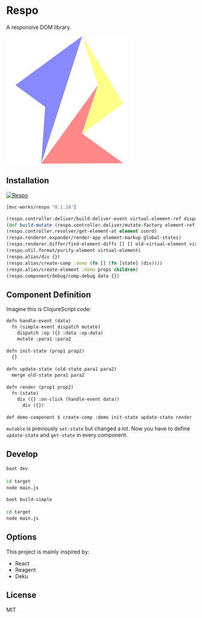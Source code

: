 
# Respo

A responsive DOM library.

![](assets/respo.png)

## Installation

[![Respo](https://img.shields.io/clojars/v/mvc-works/respo.svg)](https://clojars.org/mvc-works/respo)

```clojure
[mvc-works/respo "0.1.18"]
```

```clojure
(respo.controller.deliver/build-deliver-event virtual-element-ref dispatch states-ref)
(def build-mutate (respo.controller.deliver/mutate-factory element-ref states-ref))
(respo.controller.resolver/get-element-at element coord)
(respo.renderer.expander/render-app element-markup global-states)
(respo.renderer.differ/find-element-diffs [] [] old-virtual-element virtual-element)
(respo.util.format/purify-element virtual-element)
(respo.alias/div {})
(respo.alias/create-comp :demo (fn [] (fn [state] (div))))
(respo.alias/create-element :demo props children)
(respo.component/debug/comp-debug data {})
```

## Component Definition

Imagine this is ClojureScript code:

```cirru
defn handle-event (data)
  fn (simple-event dispatch mutate)
    dispatch :op ({} :data :op-data)
    mutate :para1 :para2

defn init-state (prop1 prop2)
  {}

defn update-state (old-state para1 para2)
  merge old-state para1 para2

defn render (prop1 prop2)
  fn (state)
    div ({} :on-click (handle-event data))
      div ({})

def demo-component $ create-comp :demo init-state update-state render
```

`mutable` is previously `set-state` but changed a lot.
Now you have to define `update-state` and `get-state` in every component.

## Develop

```bash
boot dev

cd target
node main.js
```

```bash
boot build-simple

cd target
node main.js
```

## Options

This project is mainly inspired by:

* React
* Reagent
* Deku

## License

MIT
